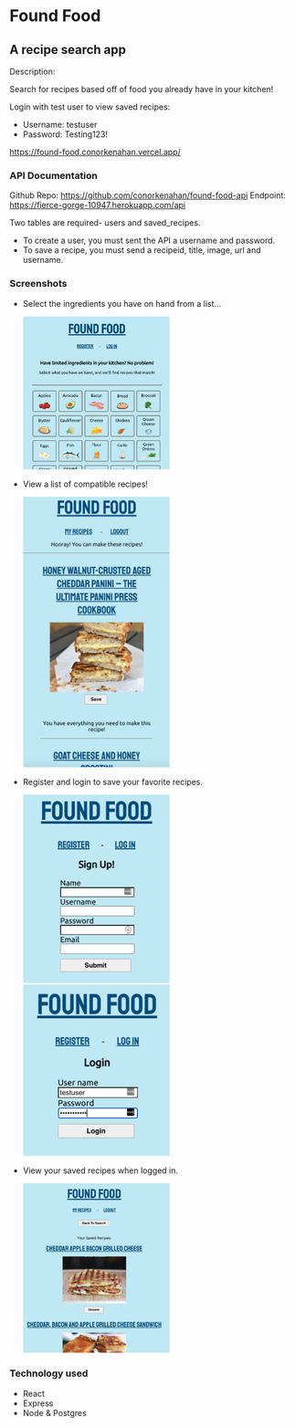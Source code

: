 # Found Food

## A recipe search app

Description:

Search for recipes based off of food you already have in your kitchen!

Login with test user to view saved recipes:

- Username: testuser
- Password: Testing123!

https://found-food.conorkenahan.vercel.app/

### API Documentation

Github Repo: https://github.com/conorkenahan/found-food-api
Endpoint: https://fierce-gorge-10947.herokuapp.com/api

Two tables are required- users and saved_recipes.

- To create a user, you must sent the API a username and password.
- To save a recipe, you must send a recipeid, title, image, url and username.

### Screenshots

- Select the ingredients you have on hand from a list...

  <img src="./src/images/screenshots/main.png" width="256">

- View a list of compatible recipes!

  <img src="./src/images/screenshots/results.png" width="256">

- Register and login to save your favorite recipes.

  <img src="./src/images/screenshots/register.png" width="256">
  <img src="./src/images/screenshots/login.png" width="256">

- View your saved recipes when logged in.

  <img src="./src/images/screenshots/saved_recipes.png" width="256">

### Technology used

- React
- Express
- Node & Postgres
